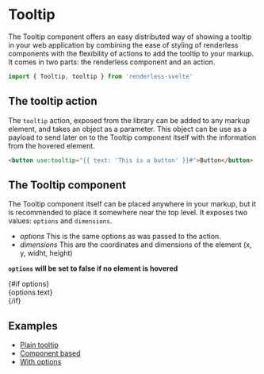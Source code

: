 # Tooltip

The Tooltip component offers an easy distributed way of showing a tooltip in your web application by combining the ease of styling of renderless components with the flexibility of actions to add the tooltip to your markup.  It comes in two parts: the renderless component and an action.

```js
import { Tooltip, tooltip } from 'renderless-svelte'
```

## The tooltip action

The `tooltip` action, exposed from the library can be added to any markup element, and takes an object as a parameter. This object can be use as a payload to send later on to the Tooltip component itself with the information from the hovered element.

```html
<button use:tooltip="{{ text: 'This is a button' }}#">Button</button>
```

## The Tooltip component

The Tooltip component itself can be placed anywhere in your markup, but it is recommended to place it somewhere near the top level.  It exposes two values: `options` and `dimensions`.

- _options_ This is the same options as was passed to the action.
- _dimensions_ This are the coordinates and dimensions of the element (x, y, widht, height)

**`options` will be set to false if no element is hovered**

<Tooltip let:options let:dimensions>
	{#if options}
		<div class="tooltip" style="left: {dimensions.x}px; top: {dimensions.y}px;">
			<span>{options.text}</span>
		</div>
	{/if}
</Tooltip>

## Examples

* [Plain tooltip](https://www.renderless-svelte.dev/components/tooltip/example-basic)
* [Component based](https://www.renderless-svelte.dev/components/tooltip/example-component)
* [With options](https://www.renderless-svelte.dev/components/tooltip/example-options)
